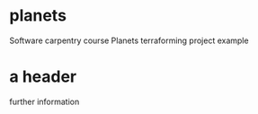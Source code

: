 # planets
Software carpentry course
Planets terraforming project example

# a header
further information
